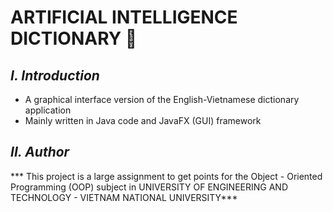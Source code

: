  # **ARTIFICIAL INTELLIGENCE DICTIONARY 🧠**
  
## ***I. Introduction***
 + A graphical interface version of the English-Vietnamese dictionary application
 + Mainly written in Java code and JavaFX (GUI) framework
## ***II. Author***
 *** This project is a large assignment to get points for the Object - Oriented Programming (OOP) subject in UNIVERSITY OF ENGINEERING AND TECHNOLOGY - VIETNAM NATIONAL UNIVERSITY***
